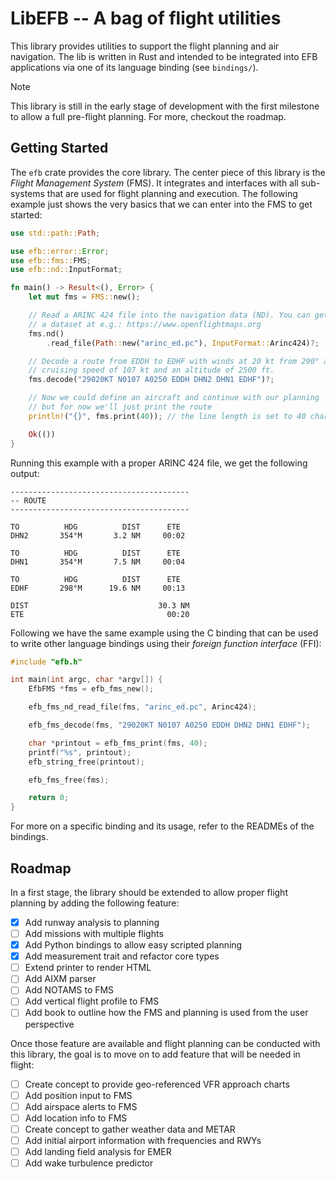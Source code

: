 # LibEFB -- A bag of flight utilities

This library provides utilities to support the flight planning and air
navigation. The lib is written in Rust and intended to be integrated
into EFB applications via one of its language binding (see
`bindings/`).

> [!NOTE]
> This library is still in the early stage of development with the
> first milestone to allow a full pre-flight planning. For more,
> checkout the roadmap.

## Getting Started

The `efb` crate provides the core library. The center piece of this
library is the _Flight Management System_ (FMS). It integrates and
interfaces with all sub-systems that are used for flight planning and
execution. The following example just shows the very basics that we
can enter into the FMS to get started:

```rust
use std::path::Path;

use efb::error::Error;
use efb::fms::FMS;
use efb::nd::InputFormat;

fn main() -> Result<(), Error> {
    let mut fms = FMS::new();

    // Read a ARINC 424 file into the navigation data (ND). You can get
    // a dataset at e.g.: https://www.openflightmaps.org
    fms.nd()
        .read_file(Path::new("arinc_ed.pc"), InputFormat::Arinc424)?;

    // Decode a route from EDDH to EDHF with winds at 20 kt from 290° and
    // cruising speed of 107 kt and an altitude of 2500 ft.
    fms.decode("29020KT N0107 A0250 EDDH DHN2 DHN1 EDHF")?;

    // Now we could define an aircraft and continue with our planning
    // but for now we'll just print the route
    println!("{}", fms.print(40)); // the line length is set to 40 character

    Ok(())
}
```

Running this example with a proper ARINC 424 file, we get the following output:

```
----------------------------------------
-- ROUTE
----------------------------------------

TO          HDG          DIST      ETE
DHN2       354°M       3.2 NM     00:02

TO          HDG          DIST      ETE
DHN1       354°M       7.5 NM     00:04

TO          HDG          DIST      ETE
EDHF       298°M      19.6 NM     00:13

DIST                             30.3 NM
ETE                                00:20
```

Following we have the same example using the C binding that can be
used to write other language bindings using their
_foreign function interface_ (FFI):

```c
#include "efb.h"

int main(int argc, char *argv[]) {
    EfbFMS *fms = efb_fms_new();

    efb_fms_nd_read_file(fms, "arinc_ed.pc", Arinc424);

    efb_fms_decode(fms, "29020KT N0107 A0250 EDDH DHN2 DHN1 EDHF");

    char *printout = efb_fms_print(fms, 40);
    printf("%s", printout);
    efb_string_free(printout);

    efb_fms_free(fms);

    return 0;
}
```

For more on a specific binding and its usage, refer to the READMEs of
the bindings.

## Roadmap

In a first stage, the library should be extended to allow proper
flight planning by adding the following feature:

- [x] Add runway analysis to planning
- [ ] Add missions with multiple flights
- [x] Add Python bindings to allow easy scripted planning
- [x] Add measurement trait and refactor core types
- [ ] Extend printer to render HTML
- [ ] Add AIXM parser
- [ ] Add NOTAMS to FMS
- [ ] Add vertical flight profile to FMS
- [ ] Add book to outline how the FMS and planning is used from the
      user perspective

Once those feature are available and flight planning can be conducted
with this library, the goal is to move on to add feature that will be
needed in flight:

- [ ] Create concept to provide geo-referenced VFR approach charts
- [ ] Add position input to FMS
- [ ] Add airspace alerts to FMS
- [ ] Add location info to FMS
- [ ] Create concept to gather weather data and METAR
- [ ] Add initial airport information with frequencies and RWYs
- [ ] Add landing field analysis for EMER
- [ ] Add wake turbulence predictor
